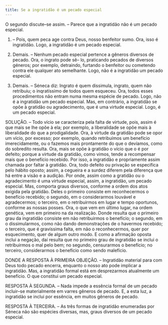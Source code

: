 ```yaml
---
title: Se a ingratidão é um pecado especial
---
```


O segundo discute–se assim. – Parece que a ingratidão não é um pecado especial.  

1. – Pois, quem peca age contra Deus, nosso benfeitor sumo. Ora, isso é ingratidão. Logo, a ingratidão é um pecado especial. 

2. Demais. – Nenhum pecado especial pertence a gêneros diversos de pecado. Ora, o ingrato pode sê– lo, praticando pecados de diversos géneros; por exemplo, detraindo, furtando o benfeitor ou cometendo contra ele qualquer ato semelhante. Logo, não é a ingratidão um pecado especial.  

3. Demais. – Séneca diz: Ingrato é quem dissimula, ingrato, quem não retribuiu; o inqratíssimo de todos quem esqueceu. Ora, todos esses procedimentos não entram numa mesma espécie de pecado. Logo, não é a ingratidão um pecado especial.  Mas, em contrário, a ingratidão se opõe à gratidão ou agradecimento, que é uma virtude especial. Logo, é um pecado especial.  

SOLUÇÃO. – Todo vício se caracteriza pela falta de virtude, pois, assim é que mais se lhe opõe à ela; por exemplo, a liberalidade se opõe mais à liberalidade do que a prodigalidade. Ora, à virtude da gratidão pode se opor um vício, por excesso; por exemplo, quando retribuímos um benefício imerecidamente, ou o fazemos mais prontamente do que o devíamos, como do sobredito resulta. Ora, mais se opõe à gratidão o vício que o é por defeito; porque a virtude da gratidão, como vimos, tende a recompensar mais que o benefício recebido. Por isso, a ingratidão e propriamente assim chamada por faltar à gratidão. Ora, todo defeito ou privação se especifica pelo hábito oposto; assim, a cegueira e a surdez diferem pela diferença que há entre a visão e a audição. Por onde, assim como a gratidão ou o agradecimento é uma virtude especial, assim, a ingratidão, um pecado especial.  Mas, comporta graus diversos, conforme a ordem dos atos exigida pela gratidão. Deles o primeiro consiste em reconhecermos o benefício recebido; o segundo, em o considerarmos louvável e agradecermos; o terceiro, em o retribuirmos em lugar e tempo oportunos, conforme as nossas posses. Ora, o que vem em último lugar, na ordem genética, vem em primeiro na da realização. Donde resulta que o primeiro grau da ingratidão consiste em não retribuirmos o benefício; o segundo, em o dissimularmos, como não dando demonstrações de o havermos recebido; o terceiro, que é gravíssima falta, em não o reconhecermos, quer por esquecimento, quer de algum outro modo. E como a afirmação oposta inclui a negação, daí resulta que no primeiro grau de ingratidão se inclui o retribuirmos o mal pelo bem; no segundo, censurarmos o benefício; no terceiro, considerarmos o benefício como sendo malefício.  

DONDE A RESPOSTA À PRIMEIRA OBJEÇÃO. – Ingratidão material para com Deus todo pecado encerra, enquanto o nosso ato pode implicar a ingratidão. Mas, a ingratidão formal está em desprezarmos atualmente um benefício. O que constitui um pecado especial.  

RESPOSTA À SEGUNDA. – Nada impede a essência formal de um pecado incluir–se materialmente em varres gêneros de pecado. E, a esta luz, a ingratidão se inclui por essência, em muitos gêneros de pecado.  

RESPOSTA À TERCEIRA. – As três formas de ingratidão enumeradas por Séneca não são espécies diversas, mas, graus diversos de um pecado especial.